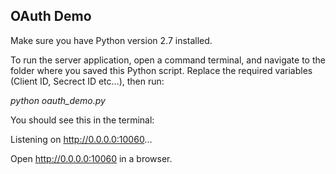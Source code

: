 <h2>OAuth Demo</h2>

Make sure you have Python version 2.7 installed.  

To run the server application, open a command terminal, and navigate to the folder where you saved this Python script. Replace the required variables (Client ID, Secrect ID etc...), then run:

*python oauth_demo.py*

You should see this in the terminal:

Listening on http://0.0.0.0:10060...

Open http://0.0.0.0:10060 in a browser.
